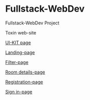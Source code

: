 # Fullstack-WebDev

Fullstack-WebDev Project

Toxin web-site

<p><a href='https://innzare.github.io/Fullstack-WebDev/dist/index'>UI-KIT page</a></p>                      

<p><a href='https://innzare.github.io/Fullstack-WebDev/dist/landing_page'>Landing-page</a></p>

<p><a href='https://innzare.github.io/Fullstack-WebDev/dist/filter_page'>Filter-page</a></p>

<p><a href='https://innzare.github.io/Fullstack-WebDev/dist/room_details'>Room details-page</a></p>

<p><a href='https://innzare.github.io/Fullstack-WebDev/dist/rigistration_page'>Registration-page</a></p>

<p><a href='https://innzare.github.io/Fullstack-WebDev/dist/room_details'>Sign in-page</a></p>
